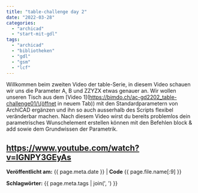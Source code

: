 ```yaml
---
title: "table-challenge day 2"
date: "2022-03-28"
categories: 
  - "archicad"
  - "start-mit-gdl"
tags: 
  - "archicad"
  - "bibliotheken"
  - "gdl"
  - "gsm"
  - "lcf"
---
```


Willkommen beim zweiten Video der table-Serie, in diesem Video schauen wir uns die Parameter A, B und ZZYZX etwas genauer an. Wir wollen unseren Tisch aus dem [Video 1](https://bimdo.ch/ac-gd2202_table-challenge01/\(öffnet in neuem Tab\)) mit den Standardparametern von ArchiCAD ergänzen und ihn so auch ausserhalb des Scripts flexibel veränderbar machen. Nach diesem Video wirst du bereits problemlos dein parametrisches Wunschelement erstellen können mit den Befehlen block & add sowie dem Grundwissen der Parametrik.

https://www.youtube.com/watch?v=lGNPY3GEyAs
---
**Veröffentlicht am:** {{ page.meta.date }} | **Code** {{ page.file.name[:9] }}

**Schlagwörter:** {{ page.meta.tags | join(', ') }}
